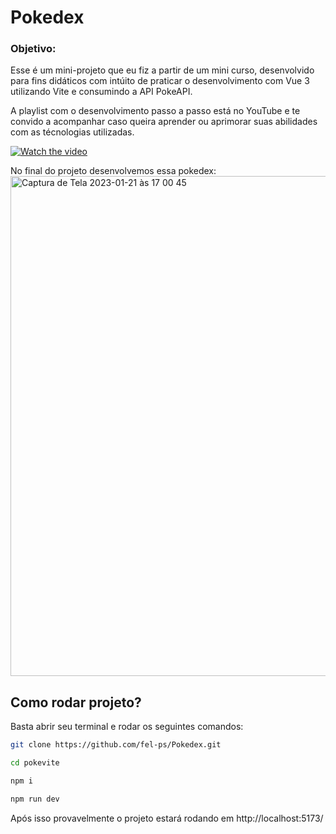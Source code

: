 # Pokedex

### Objetivo:
Esse é um mini-projeto que eu fiz a partir de um mini curso, desenvolvido para fins didáticos com intúito de praticar o desenvolvimento com Vue 3 utilizando Vite e consumindo a API PokeAPI. 

A playlist com o desenvolvimento passo a passo está no YouTube e te convido a acompanhar caso queira aprender ou aprimorar suas abilidades com as técnologias utilizadas.

[![Watch the video](https://user-images.githubusercontent.com/44410208/213874225-3556aefc-cd31-428b-aa2c-787289d8e4a3.png)](https://youtu.be/JWEhN12bW8w)

No final do projeto desenvolvemos essa pokedex:
<img width="800" alt="Captura de Tela 2023-01-21 às 17 00 45" src="https://user-images.githubusercontent.com/44410208/213885050-e603d590-5c32-45cc-abfa-be128513b964.png">

## Como rodar projeto?

Basta abrir seu terminal e rodar os seguintes comandos:

```sh
git clone https://github.com/fel-ps/Pokedex.git
```

```sh
cd pokevite
```

```sh
npm i
```

```sh
npm run dev
```

Após isso provavelmente o projeto estará rodando em http://localhost:5173/

